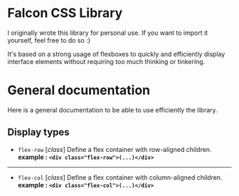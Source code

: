 # Falcon CSS Library

I originally wrote this library for personal use. If you want to import it
yourself, feel free to do so :)

It's based on a strong usage of flexboxes to quickly and efficiently display
interface elements without requiring too much thinking or tinkering.

# General documentation

Here is a general documentation to be able to use efficiently the library.

## Display types

* `flex-row` [*class*]
Define a flex container with row-aligned children.
**example : `<div class="flex-row">(...)</div>`**
---
* `flex-col` [*class*]
Define a flex container with column-aligned children.
**example : `<div class="flex-col">(...)</div>`**
